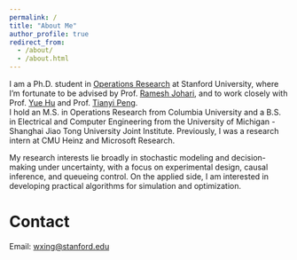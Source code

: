 ```yaml
---
permalink: /
title: "About Me"
author_profile: true
redirect_from: 
  - /about/
  - /about.html
---
```


I am a Ph.D. student in [Operations Research](https://or.stanford.edu/) at Stanford University, where I’m fortunate to be advised by Prof. [Ramesh Johari](https://web.stanford.edu/~rjohari/), and to work closely with Prof. [Yue Hu](https://gsb-faculty.stanford.edu/yue-hu/) and Prof. [Tianyi Peng](https://tianyipeng.github.io/).  
I hold an M.S. in Operations Research from Columbia University and a B.S. in Electrical and Computer Engineering from the University of Michigan - Shanghai Jiao Tong University Joint Institute. Previously, I was a research intern at CMU Heinz and Microsoft Research.

My research interests lie broadly in stochastic modeling and decision-making under uncertainty, with a focus on experimental design, causal inference, and queueing control. On the applied side, I am interested in developing practical algorithms for simulation and optimization.

Contact
======
Email: wxing@stanford.edu